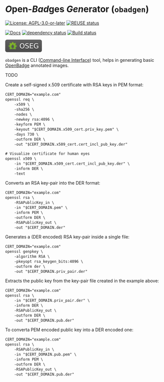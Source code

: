 <!--
SPDX-FileCopyrightText: 2021-2023 Robin Vobruba <hoijui.quaero@gmail.com>

SPDX-License-Identifier: CC0-1.0
-->

# *O*pen-*Bad*ges *Gen*erator (`obadgen`)

[![License: AGPL-3.0-or-later](
    https://img.shields.io/badge/License-AGPL%203.0+-blue.svg)](
    https://www.gnu.org/licenses/agpl-3.0.html)
[![REUSE status](
    https://api.reuse.software/badge/github.com/hoijui/obadgen)](
    https://api.reuse.software/info/github.com/hoijui/obadgen)
<!--
[![crates.io](
    https://img.shields.io/crates/v/obadgen.svg)](
    https://crates.io/crates/obadgen)
-->
[![Docs](
    https://docs.rs/obadgen/badge.svg)](
    https://docs.rs/obadgen)
[![dependency status](
    https://deps.rs/repo/github/hoijui/obadgen/status.svg)](
    https://deps.rs/repo/github/hoijui/obadgen)
[![Build status](
    https://github.com/hoijui/obadgen/workflows/build/badge.svg)](
    https://github.com/hoijui/obadgen/actions)

[![In cooperation with Open Source Ecology Germany](
    https://raw.githubusercontent.com/osegermany/tiny-files/master/res/media/img/badge-oseg.svg)](
    https://opensourceecology.de)

`obadgen` is a CLI ([Command-line Interface](
https://en.wikipedia.org/wiki/Command-line_interface)) tool,
helps in generating basic [OpenBadge](https://openbadges.org/) annotated images.

TODO

Create a self-signed x.509 certificate with RSA keys in PEM format:

```shell
CERT_DOMAIN="example.com"
openssl req \
    -x509 \
    -sha256 \
    -nodes \
    -newkey rsa:4096 \
    -keyform PEM \
    -keyout "$CERT_DOMAIN.x509_cert.priv_key.pem" \
    -days 730 \
    -outform DER \
    -out "$CERT_DOMAIN.x509_cert.cert_incl_pub_key.der"
```

```shell
# Visualize certificate for human eyes
openssl x509 \
    -in "$CERT_DOMAIN.x509_cert.cert_incl_pub_key.der" \
    -inform DER \
    -text
```



Converts an RSA key-pair into the DER format:

```shell
CERT_DOMAIN="example.com"
openssl rsa \
    -RSAPublicKey_in \
    -in "$CERT_DOMAIN.pem" \
    -inform PEM \
    -outform DER \
    -RSAPublicKey_out \
    -out "$CERT_DOMAIN.der"
```

Generates a (DER encoded) RSA key-pair inside a single file:

```shell
CERT_DOMAIN="example.com"
openssl genpkey \
    -algorithm RSA \
    -pkeyopt rsa_keygen_bits:4096 \
    -outform der \
    -out "$CERT_DOMAIN.priv_pair.der"
```

Extracts the public key from the key-pair file
created in the example above:

```shell
CERT_DOMAIN="example.com"
openssl rsa \
    -in "$CERT_DOMAIN.priv_pair.der" \
    -inform DER \
    -RSAPublicKey_out \
    -outform DER \
    -out "$CERT_DOMAIN.pub.der"
```

To converta PEM encoded public key into a DER encoded one:

```shell
CERT_DOMAIN="example.com"
openssl rsa \
    -RSAPublicKey_in \
    -in "$CERT_DOMAIN.pub.pem" \
    -inform PEM \
    -outform DER \
    -RSAPublicKey_out \
    -out "$CERT_DOMAIN.pub.der"
```
